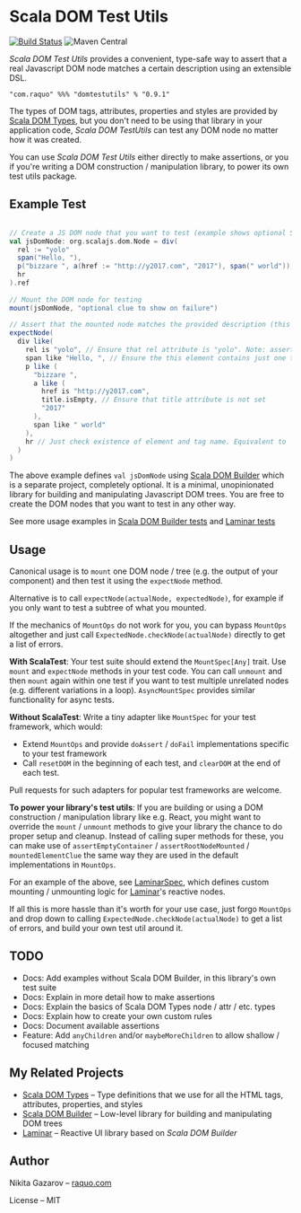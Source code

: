 # Scala DOM Test Utils
[![Build Status](https://travis-ci.org/raquo/scala-dom-types.svg?branch=master)](https://travis-ci.org/raquo/scala-dom-testutils)
![Maven Central](https://img.shields.io/maven-central/v/com.raquo/domtestutils_sjs0.6_2.13.svg)


_Scala DOM Test Utils_ provides a convenient, type-safe way to assert that a real Javascript DOM node matches a certain description using an extensible DSL.

    "com.raquo" %%% "domtestutils" % "0.9.1"

The types of DOM tags, attributes, properties and styles are provided by [Scala DOM Types](https://github.com/raquo/scala-dom-types), but you don't need to be using that library in your application code, _Scala DOM TestUtils_ can test any DOM node no matter how it was created. 

You can use _Scala DOM Test Utils_ either directly to make assertions, or you if you're writing a DOM construction / manipulation library, to power its own test utils package. 



## Example Test

```scala

// Create a JS DOM node that you want to test (example shows optional Scala DOM Builder syntax)
val jsDomNode: org.scalajs.dom.Node = div(
  rel := "yolo"
  span("Hello, "),
  p("bizzare ", a(href := "http://y2017.com", "2017"), span(" world")),
  hr
).ref 
 
// Mount the DOM node for testing
mount(jsDomNode, "optional clue to show on failure")
 
// Assert that the mounted node matches the provided description (this test will pass given the input above)
expectNode(
  div like(
    rel is "yolo", // Ensure that rel attribute is "yolo". Note: assertions for properties and styles work similarly 
    span like "Hello, ", // Ensure the this element contains just one text node: "Hello, "
    p like (
      "bizzare ",
      a like (
        href is "http://y2017.com",
        title.isEmpty, // Ensure that title attribute is not set
        "2017"
      ),
      span like " world"
    ),
    hr // Just check existence of element and tag name. Equivalent to `hr like ()` 
  )
)
```

The above example defines `val jsDomNode` using [Scala DOM Builder](https://github.com/raquo/scala-dom-builder) which is a separate project, completely optional. It is a minimal, unopinionated library for building and manipulating Javascript DOM trees. You are free to create the DOM nodes that you want to test in any other way.

See more usage examples in [Scala DOM Builder tests](https://github.com/raquo/scala-dom-builder/tree/master/js/src/test/scala/com/raquo/dombuilder) and [Laminar tests](https://github.com/raquo/Laminar/tree/master/src/test/scala/com/raquo/laminar)



## Usage

Canonical usage is to `mount` one DOM node / tree (e.g. the output of your component) and then test it using the `expectNode` method.

Alternative is to call `expectNode(actualNode, expectedNode)`, for example if you only want to test a subtree of what you mounted.

If the mechanics of `MountOps` do not work for you, you can bypass `MountOps` altogether and just call `ExpectedNode.checkNode(actualNode)` directly to get a list of errors.

**With ScalaTest**: Your test suite should extend the `MountSpec[Any]` trait. Use `mount` and `expectNode` methods in your test code. You can call `unmount` and then `mount` again within one test if you want to test multiple unrelated nodes (e.g. different variations in a loop). `AsyncMountSpec` provides similar functionality for async tests.

**Without ScalaTest**: Write a tiny adapter like `MountSpec` for your test framework, which would:
 
- Extend `MountOps` and provide `doAssert` / `doFail` implementations specific to your test framework
- Call `resetDOM` in the beginning of each test, and `clearDOM` at the end of each test.

Pull requests for such adapters for popular test frameworks are welcome.

**To power your library's test utils**: If you are building or using a DOM construction / manipulation library like e.g. React, you might want to override the `mount` / `unmount` methods to give your library the chance to do proper setup and cleanup. Instead of calling super methods for these, you can make use of `assertEmptyContainer` / `assertRootNodeMounted` / `mountedElementClue` the same way they are used in the default implementations in `MountOps`.

For an example of the above, see [LaminarSpec](https://github.com/raquo/Laminar/blob/master/src/test/scala/com/raquo/laminar/utils/LaminarSpec.scala), which defines custom mounting / unmounting logic for [Laminar](https://github.com/raquo/Laminar)'s reactive nodes.

If all this is more hassle than it's worth for your use case, just forgo `MountOps` and drop down to calling `ExpectedNode.checkNode(actualNode)` to get a list of errors, and build your own test util around it.  



## TODO

* Docs: Add examples without Scala DOM Builder, in this library's own test suite
* Docs: Explain in more detail how to make assertions
* Docs: Explain the basics of Scala DOM Types node / attr / etc. types
* Docs: Explain how to create your own custom rules
* Docs: Document available assertions
* Feature: Add `anyChildren` and/or `maybeMoreChildren` to allow shallow / focused matching



## My Related Projects

- [Scala DOM Types](https://github.com/raquo/scala-dom-types) – Type definitions that we use for all the HTML tags, attributes, properties, and styles
- [Scala DOM Builder](https://github.com/raquo/scala-dom-builder) – Low-level library for building and manipulating DOM trees
- [Laminar](https://github.com/raquo/laminar) – Reactive UI library based on _Scala DOM Builder_



## Author

Nikita Gazarov – [raquo.com](http://raquo.com)

License – MIT
